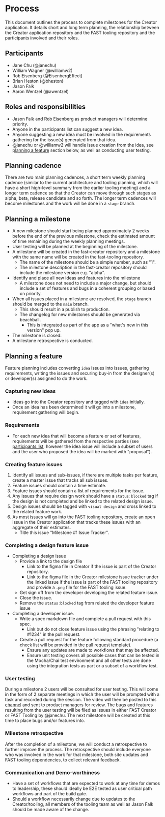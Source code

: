# Process

This document outlines the process to complete milestones for the Creator application. It details short and long term planning, the relationship between the Creator application repository and the FAST tooling repository and the participants involved and their roles.

## Participants

- Jane Chu (@janechu)
- William Wagner (@williamw2)
- Rob Eisenberg (@EisenbergEffect)
- Brian Heston (@bheston)
- Jason Falk
- Aaron Wentzel (@awentzel)

## Roles and responsibilities

- Jason Falk and Rob Eisenberg as product managers will determine priority.
- Anyone in the participants list can suggest a new idea.
- Anyone suggesting a new idea must be involved in the requirements gathering for the issue(s) generated from that idea.
- @janechu or @williamw2 will handle issue creation from the idea, see [planning a feature](#planning-a-feature) section below, as well as conducting user testing.

## Planning cadence

There are two main planning cadences, a short term weekly planning cadence (similar to the current architecture and tooling planning, which will have a short high-level summary from the earlier tooling meeting) and a longer term cadence so that the Creator can move through such stages as alpha, beta, release candidate and so forth. The longer term cadences will become milestones and the work will be done in a `stage` branch.

## Planning a milestone

- A new milestone should start being planned approximately 2 weeks before the end of the previous milestone, check the estimated amount of time remaining during the weekly planning meetings.
- User testing will be planned at the beginning of the milestone.
- A milestone will be created in the fast-creator repository and a milestone with the same name will be created in the fast-tooling repository.
    - The name of the milestone should be a simple number, such as "1".
    - The milestone description in the fast-creator repository should include the milestone version e.g. "alpha".
- Identify and place all new ideas and features into the milestone
    - A milestone does not need to include a major change, but should include a set of features and bugs in a coherent grouping or based on priority.
- When all issues placed in a milestone are resolved, the `stage` branch should be merged to the `main` branch.
    - This should result in a publish to production.
    - The changelog for new milestones should be generated via beachball.
        - This is integrated as part of the app as a "what's new in this version" pop up.
- The milestone is closed.
- A milestone retrospective is conducted.

## Planning a feature

Feature planning includes converting `idea` issues into issues, gathering requirements, writing the issues and securing buy-in from the designer(s) or developer(s) assigned to do the work.

### Capturing new ideas

- Ideas go into the Creator repository and tagged with `idea` initially.
- Once an idea has been determined it will go into a milestone, requirement gathering will begin.

### Requirements

- For each new idea that will become a feature or set of features, requirements will be gathered from the respective parties (see [participants list](#participants), however the idea issue will include a subset of users and the user who proposed the idea will be marked with "proposal").

### Creating feature issues

1. Identify all issues and sub-issues, if there are multiple tasks per feature, create a master issue that tracks all sub issues.
2. Feature issues should contain a time estimate.
3. Feature issues should contain a list of requirements for the issue.
4. Any issues that require design work should have a `status:blocked` tag if the design is not completed and be linked to the related design issue.
5. Design issues should be tagged with `visual design` and cross linked to the related feature work.
6. As most issues will go into the FAST tooling repository, create an open issue in the Creator application that tracks these issues with an aggregate of their estimates.
    - Title this issue "Milestone #1 Issue Tracker".

### Completing a design feature issue

- Completing a design issue
    - Provide a link to the design file
        - Link to the figma file in Creator if the issue is part of the Creator repository.
        - Link to the figma file in the Creator milestone issue tracker under the linked issue if the issue is part of the FAST tooling repository and provide a `.png` file for the FAST tooling issue.
    - Get sign off from the developer developing the related feature issue.
    - Close the issue.
    - Remove the `status:blocked` tag from related the developer feature issue
- Completing a developer issue.
    - Write a spec markdown file and complete a pull request with this spec.
        - Link but do not close feature issue using the phrasing "relating to #1234" in the pull request.
    - Create a pull request for the feature following standard procedure (a check list will be provided in the pull request template).
        - Ensure any updates are made to workflows that may be affected.
        - Ensure unit testing covers all possible cases that can be tested in the Mocha/Chai test environment and all other tests are done using the integration tests as part or a subset of a workflow test.

### User testing

During a milestone 2 users will be consulted for user testing. This will come in the form of 2 separate meetings in which the user will be prompted with a task and recorded during the session. The video will then be posted to this [channel](https://msit.microsoftstream.com/channel/ca8b0840-98dc-948e-a12d-f1ec27b5c313) and sent to product managers for review. The bugs and features resulting from the user testing will be filed as issues in either FAST Creator or FAST Tooling by @janechu. The next milestone will be created at this time to place bugs and/or features into.

### Milestone retrospective

After the completion of a milestone, we will conduct a retrospective to further improve the process. The retrospective should include everyone who was involved in the work for that milestone, both site updates and FAST tooling dependencies, to collect relevant feedback.

### Communication and Demo-worthiness

- Have a set of workflows that are expected to work at any time for demos to leadership, these should ideally be E2E tested as user critical path workflows and part of the build gate.
- Should a workflow necessarily change due to updates to the Creator/tooling, all members of the tooling team as well as Jason Falk should be made aware of the change.
